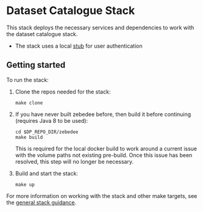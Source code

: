 # Dataset Catalogue Stack

This stack deploys the necessary services and dependencies to work with the dataset catalogue stack.

- The stack uses a local [stub](https://github.com/ONSdigital/dis-authentication-stub) for user authentication

## Getting started

To run the stack:

1. Clone the repos needed for the stack:

   ```shell
   make clone
   ```

2. If you have never built zebedee before, then build it before continuing (requires Java 8 to be used):

   ```shell
   cd $DP_REPO_DIR/zebedee
   make build
   ```

   This is required for the local docker build to work around a current issue with the volume paths not existing pre-build. Once this issue has been resolved, this step will no longer be necessary.

3. Build and start the stack:

   ```shell
   make up
   ```

For more information on working with the stack and other make targets, see the [general stack guidance](../README.md#general-guidance-for-each-stack).
